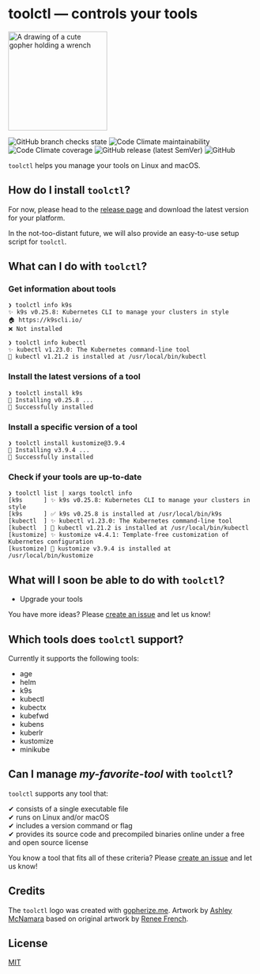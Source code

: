 # toolctl — controls your tools

<img src="https://user-images.githubusercontent.com/547220/146074557-339fc1e4-f83e-4cbb-b885-74cb6b52fd46.png" width="200px" alt="A drawing of a cute gopher holding a wrench">

![GitHub branch checks state](https://img.shields.io/github/checks-status/toolctl/toolctl/main) ![Code Climate maintainability](https://img.shields.io/codeclimate/maintainability/toolctl/toolctl) ![Code Climate coverage](https://img.shields.io/codeclimate/coverage/toolctl/toolctl) ![GitHub release (latest SemVer)](https://img.shields.io/github/v/release/toolctl/toolctl) ![GitHub](https://img.shields.io/github/license/toolctl/toolctl)

`toolctl` helps you manage your tools on Linux and macOS.

## How do I install `toolctl`?

For now, please head to the [release page](https://github.com/toolctl/toolctl/releases) and download the latest version for your platform.

In the not-too-distant future, we will also provide an easy-to-use setup script for `toolctl`.

## What can I do with `toolctl`?

### Get information about tools

```text
❯ toolctl info k9s
✨ k9s v0.25.8: Kubernetes CLI to manage your clusters in style
🏠 https://k9scli.io/
❌ Not installed

❯ toolctl info kubectl
✨ kubectl v1.23.0: The Kubernetes command-line tool
🔄 kubectl v1.21.2 is installed at /usr/local/bin/kubectl
```

### Install the latest versions of a tool

```text
❯ toolctl install k9s
👷 Installing v0.25.8 ...
🎉 Successfully installed
```

### Install a specific version of a tool

```text
❯ toolctl install kustomize@3.9.4
👷 Installing v3.9.4 ...
🎉 Successfully installed
```

### Check if your tools are up-to-date

```text
❯ toolctl list | xargs toolctl info
[k9s      ] ✨ k9s v0.25.8: Kubernetes CLI to manage your clusters in style
[k9s      ] ✅ k9s v0.25.8 is installed at /usr/local/bin/k9s
[kubectl  ] ✨ kubectl v1.23.0: The Kubernetes command-line tool
[kubectl  ] 🔄 kubectl v1.21.2 is installed at /usr/local/bin/kubectl
[kustomize] ✨ kustomize v4.4.1: Template-free customization of Kubernetes configuration
[kustomize] 🔄 kustomize v3.9.4 is installed at /usr/local/bin/kustomize
```

## What will I soon be able to do with `toolctl`?

- Upgrade your tools

You have more ideas? Please [create an issue](https://github.com/toolctl/toolctl/issues/new) and let us know!

## Which tools does `toolctl` support?

Currently it supports the following tools:

- age
- helm
- k9s
- kubectl
- kubectx
- kubefwd
- kubens
- kuberlr
- kustomize
- minikube

## Can I manage _my-favorite-tool_ with `toolctl`?

`toolctl` supports any tool that:

✔ consists of a single executable file\
✔ runs on Linux and/or macOS\
✔ includes a version command or flag\
✔ provides its source code and precompiled binaries online under a free and open source license

You know a tool that fits all of these criteria?
Please [create an issue](https://github.com/toolctl/toolctl/issues/new) and let us know!

## Credits

The `toolctl` logo was created with [gopherize.me](https://gopherize.me/).
Artwork by [Ashley McNamara](https://twitter.com/ashleymcnamara) based on original artwork by [Renee French](https://reneefrench.blogspot.co.uk/).

## License

[MIT](LICENSE)
